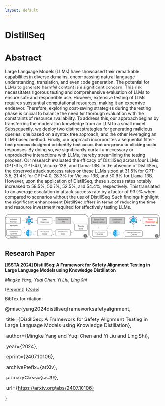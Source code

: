 ```yaml
---
layout: default
---
```


# DistillSeq

# Abstract

Large Language Models (LLMs) have showcased their remarkable capabilities in diverse domains, encompassing natural language understanding, translation, and even code generation. The potential for LLMs to generate harmful content is a significant concern. This risk necessitates rigorous testing and comprehensive evaluation of LLMs to ensure safe and responsible use. However, extensive testing of LLMs requires substantial computational resources, making it an expensive endeavor. Therefore, exploring cost-saving strategies during the testing phase is crucial to balance the need for thorough evaluation with the constraints of resource availability. To address this, our approach begins by transferring the moderation knowledge from an LLM to a small model. Subsequently, we deploy two distinct strategies for generating malicious queries: one based on a syntax tree approach, and the other leveraging an LLM-based method. Finally, our approach incorporates a sequential filter-test process designed to identify test cases that are prone to eliciting toxic responses. By doing so, we significantly curtail unnecessary or unproductive interactions with LLMs, thereby streamlining the testing process. Our research evaluated the efficacy of DistillSeq across four LLMs: GPT-3.5, GPT-4.0, Vicuna-13B, and Llama-13B. In the absence of DistillSeq, the observed attack success rates on these LLMs stood at 31.5% for GPT-3.5, 21.4% for GPT-4.0, 28.3% for Vicuna-13B, and 30.9% for Llama-13B. However, upon the application of DistillSeq, these success rates notably increased to 58.5%, 50.7%, 52.5%, and 54.4%, respectively. This translated to an average escalation in attack success rate by a factor of 93.0% when compared to scenarios without the use of DistillSeq. Such findings highlight the significant enhancement DistillSeq offers in terms of reducing the time and resource investment required for effectively testing LLMs.

![pipeline](/pipeline.png)



## Research Paper

**[[ISSTA 2024](https://2024.issta.org/track/issta-2024-papers#event-overview)] DistillSeq: A Framework for Safety Alignment Testing in Large Language Models using Knowledge Distillation**

*Mingke Yang, Yuqi Chen, Yi Liu, Ling Shi*

[[Preprint](https://arxiv.org/abs/2407.10106)] [[Code](https://arxiv.org/abs/2407.10106)]

BibTex for citation:

<font size=3>@misc{yang2024distillseqframeworksafetyalignment,</font>

​      	<font size=3>title={DistillSeq: A Framework for Safety Alignment Testing in Large Language Models using Knowledge Distillation}, </font>

​      	<font size=3>author={Mingke Yang and Yuqi Chen and Yi Liu and Ling Shi},</font>

​      	<font size=3>year={2024},</font>

​      	<font size=3>eprint={2407.10106},</font>

​      	<font size=3>archivePrefix={arXiv},</font>

​      	<font size=3>primaryClass={cs.SE},</font>

​     	<font size=3> url={https://arxiv.org/abs/2407.10106}</font>

<font size=3>}</font>

